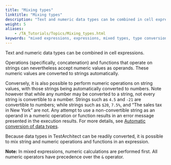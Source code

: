 ```yaml
--- 
title: "Mixing types"
linktitle: "Mixing types"
description: "Text and numeric data types can be combined in cell expressions."
weight: 5
aliases: 
    - /TA_Tutorials/Topics/Mixing_types.html
keywords: "mixed expressions, expressions, mixed types, type conversion, conversion, rules, of data types, operators, precedence"
---
```


Text and numeric data types can be combined in cell expressions.

Operations \(specifically, concatenation\) and functions that operate on strings can nevertheless accept numeric values as operands. These numeric values are converted to strings automatically.

Conversely, it is also possible to perform numeric operations on string values, with those strings being automatically converted to numbers. Note however that while any number may be converted to a string, not every string is convertible to a number. Strings such as `4.5` and `-21` are convertible to numbers; while strings such as `$20`, `7.5%`, and “The sales tax in New York” are not. Any attempt to use a non-convertible string as an operand in a numeric operation or function results in an error message presented in the execution results. For more details, see [Automatic conversion of data types](/TA_Automation/Topics/The_test_language_expressions.html#section.data_type_conversion).

Because data types in TestArchitect can be readily converted, it is possible to mix string and numeric operations and functions in an expression.

**Note:** In mixed expressions, numeric calculations are performed first. All numeric operators have precedence over the `&` operator.




